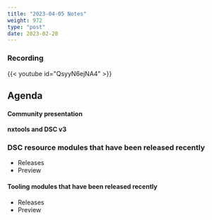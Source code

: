 ```yaml
---
title: "2023-04-05 Notes"
weight: 972
type: "post"
date: 2023-02-20
---
```


### Recording

{{< youtube id="QsyyN6ejNA4" >}}

## Agenda

#### Community presentation

**nxtools and DSC v3**

### DSC resource modules that have been released recently

- Releases
- Preview

#### Tooling modules that have been released recently

- Releases
- Preview

